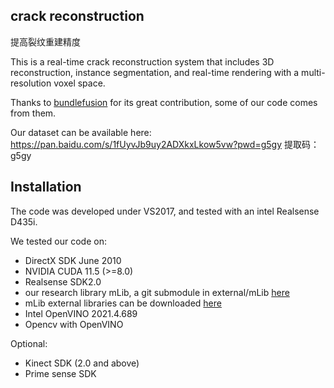 ## crack reconstruction
提高裂纹重建精度


This is a real-time crack reconstruction system that includes 3D reconstruction, instance segmentation, and real-time rendering with a multi-resolution voxel space.

Thanks to [bundlefusion](https://github.com/niessner/BundleFusion) for its great contribution, some of our code comes from them.

Our dataset can be available here: https://pan.baidu.com/s/1fUyvJb9uy2ADXkxLkow5vw?pwd=g5gy 
提取码：g5gy

## Installation
The code was developed under VS2017, and tested with an intel Realsense D435i.

We tested our code on:
- DirectX SDK June 2010
- NVIDIA CUDA 11.5 (>=8.0)
- Realsense SDK2.0
- our research library mLib, a git submodule in external/mLib [here](https://github.com/niessner/mLib/tree/ac6b9e9d1da1df00a2293da64a9f146c123fa2ca)
- mLib external libraries can be downloaded [here](http://kaldir.vc.in.tum.de/mLib/mLibExternal.zip)
- Intel OpenVINO 2021.4.689
- Opencv with OpenVINO

Optional:
- Kinect SDK (2.0 and above)
- Prime sense SDK
